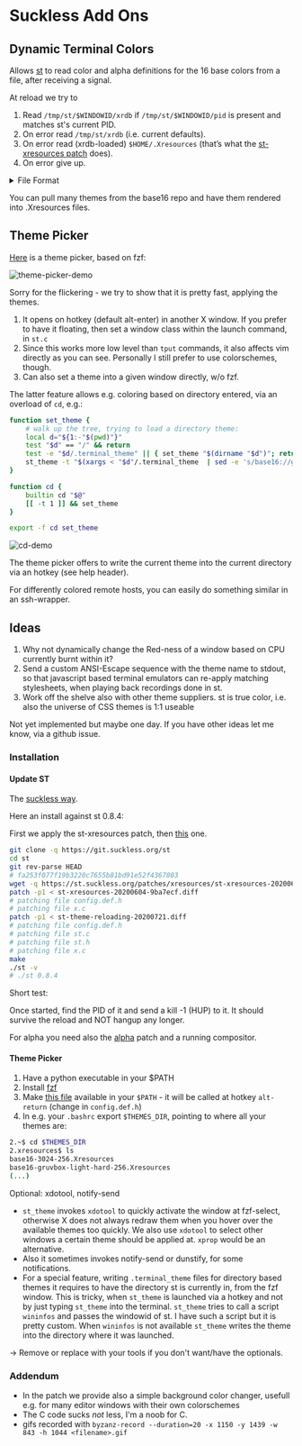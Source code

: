 # Suckless Add Ons

## Dynamic Terminal Colors

Allows [st](https://st.suckless.org/) to read color and alpha definitions for the 16 base colors from a file, after receiving a signal.

At reload we try to

1. Read `/tmp/st/$WINDOWID/xrdb` if `/tmp/st/$WINDOWID/pid` is present and matches st's current PID.
1. On error read `/tmp/st/xrdb` (i.e. current defaults).
1. On error read (xrdb-loaded) `$HOME/.Xresources` (that’s what the [st-xresources patch](https://st.suckless.org/patches/xresources/) does).
1. On error give up.

<details><summary>File Format</summary>

```
2.$ cd /tmp/st # default one, others in /tmp/st/<windowid>/xrdb
2.st$ cat xrdb
! Base16 Rebecca
! Scheme: Victor Borja (http://github.com/vic) based on Rebecca Theme (http://github.com/vic/rebecca-theme)

*foreground:   #f1eff8
#ifdef background_opacity
*background:   [background_opacity]#292a44
#else
*background:   #292a44
#endif
*cursorColor:  #f1eff8

*color0:       #292a44
*color1:       #a0a0c5
*color2:       #6dfedf
*color3:       #ae81ff
*color4:       #2de0a7
*color5:       #7aa5ff
*color6:       #8eaee0
*color7:       #f1eff8

*color8:       #666699
*color9:       #a0a0c5
*color10:      #6dfedf
*color11:      #ae81ff
*color12:      #2de0a7
*color13:      #7aa5ff
*color14:      #8eaee0
*color15:      #53495d

! Note: colors beyond 15 might not be loaded (e.g., xterm, urxvt),
! use 'shell' template to set these if necessary
*color16:      #efe4a1
*color17:      #ff79c6
*color18:      #663399
*color19:      #383a62
*color20:      #a0a0c5
*color21:      #ccccff
*alpha: 0.9

```

</details>

You can pull many themes from the base16 repo and have them rendered into .Xresources files.



## Theme Picker

[Here](./theme-reloading/st_theme) is a theme picker, based on fzf:

![theme-picker-demo](./theme-reloading/theme_sel.gif)

Sorry for the flickering - we try to show that it is pretty fast, applying the themes.

1. It opens on hotkey (default alt-enter) in another X window. If you prefer to have it
   floating, then set a window class within the launch command, in `st.c`
1. Since this works more low level than `tput` commands, it also affects vim
   directly as you can see. Personally I still prefer to use colorschemes, though.
1. Can also set a theme into a given window directly, w/o fzf.

The latter feature allows e.g. coloring based on directory entered, via an
overload of `cd`, e.g.: 

```bash
function set_theme {
    # walk up the tree, trying to load a directory theme:
    local d="${1:-"$(pwd)"}"
    test "$d" == "/" && return
    test -e "$d/.terminal_theme" || { set_theme "$(dirname "$d")"; return; }
    st_theme -t "$(xargs < "$d"/.terminal_theme  | sed -e 's/base16://g')"
}

function cd {
    builtin cd "$@"
    [[ -t 1 ]] && set_theme
}

export -f cd set_theme

```
![cd-demo](./theme-reloading/cd.gif)

The theme picker offers to write the current theme into the current directory
via an hotkey (see help header).

For differently colored remote hosts, you can easily do something similar in
an ssh-wrapper.

## Ideas

1. Why not dynamically change the Red-ness of a window based on CPU currently burnt within it? 
1. Send a custom ANSI-Escape sequence with the theme name to stdout, so that
   javascript based terminal emulators can re-apply matching stylesheets, when
   playing back recordings done in st.
1. Work off the shelve also with other theme suppliers. st is true color, i.e.
   also the universe of CSS themes is 1:1 useable

Not yet implemented but maybe one day. If you have other ideas let me know, via a github issue.


### Installation

#### Update ST

The [suckless way](https://www.youtube.com/watch?v=3C6saSpX4KQ).

Here an install against st 0.8.4:

First we apply the st-xresources patch, then
[this](./theme-reloading/st-theme-reloading-20200721.diff) one.

```bash
git clone -q https://git.suckless.org/st
cd st
git rev-parse HEAD
# fa253f077f19b3220c7655b81bd91e52f4367803
wget -q https://st.suckless.org/patches/xresources/st-xresources-20200604-9ba7ecf.diff
patch -p1 < st-xresources-20200604-9ba7ecf.diff 
# patching file config.def.h
# patching file x.c
patch -p1 < st-theme-reloading-20200721.diff
# patching file config.def.h
# patching file st.c
# patching file st.h
# patching file x.c
make
./st -v
# ./st 0.8.4
```

Short test:

Once started, find the PID of it and send a kill -1 (HUP) to it. It should survive the reload and NOT hangup any longer.

For alpha you need also the [alpha](https://st.suckless.org/patches/alpha/) patch and a running compositor.

#### Theme Picker

1. Have a python executable in your $PATH
1. Install [fzf](https://github.com/junegunn/fzf)
1. Make [this file](./theme-reloading/st_theme) available in your `$PATH` - it
   will be called at hotkey `alt-return` (change in `config.def.h`)
1. In e.g. your `.bashrc` export `$THEMES_DIR`, pointing to where all your
   themes are:

```bash
2.~$ cd $THEMES_DIR
2.xresources$ ls
base16-3024-256.Xresources
base16-gruvbox-light-hard-256.Xresources
(...)
```

Optional: xdotool, notify-send

- `st_theme` invokes `xdotool` to quickly activate the window at fzf-select, otherwise X does
not always redraw them when you hover over the available themes too quickly.
We also use `xdotool` to select other windows a certain theme should be
applied at. `xprop` would be an alternative.
- Also it sometimes invokes notify-send or dunstify, for some notifications.
- For a special feature, writing `.terminal_theme` files for directory based
  themes it requires to have the directory st is currently in, from the fzf window.
  This is tricky, when `st_theme` is launched via a hotkey and not by just
  typing `st_theme` into the terminal. `st_theme` tries to call a script
  `wininfos` and passes the windowid of st. I have such a script but it is
  pretty custom.
  When `wininfos` is not available `st_theme` writes the theme into the directory where it was launched. 


-> Remove or replace with your tools if you don't want/have the optionals.


### Addendum

- In the patch we provide also a simple background color changer, usefull e.g. for many editor windows with their own colorschemes
- The C code sucks *not* less, I'm a noob for C.
- gifs recorded with `byzanz-record --duration=20 -x 1150 -y 1439 -w 843 -h 1044 <filename>.gif`
